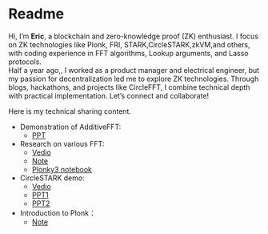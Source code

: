 # Readme
Hi, I’m **Eric**, a blockchain and zero-knowledge proof (ZK) enthusiast. I focus on ZK technologies like Plonk, FRI, STARK,CircleSTARK,zkVM,and others, with coding experience in FFT algorithms, Lookup arguments, and Lasso protocols. <br>
Half a year ago,, I worked as a product manager and electrical engineer, but my passion for decentralization led me to explore ZK technologies. Through blogs, hackathons, and projects like CircleFFT, I combine technical depth with practical implementation. Let’s connect and collaborate!<br>

Here is my technical sharing content.<br>
- Demonstration of AdditiveFFT:
  - [PPT](https://drive.google.com/file/d/16GSQZITFmPV-_1JuU-1KR2y6OlmEw7aD/view?usp=drive_link)
- Research on various FFT:
  - [Vedio](https://youtu.be/MHYRgMKv4MU)
  - [Note](https://hackmd.io/@Dt_nNFZZRDmdFriUTBb_gw/Hkqz0Wg9yl)
  - [Plonky3 notebook](https://github.com/coset-io/plonky3-python-notebook/tree/main/fft)
- CircleSTARK demo:
  - [Vedio](https://www.youtube.com/watch?v=ur3c4mIi1Jc&list=PLbQFt1T_44DylxPQWM1OgVRlbyriKeXqk)
  - [PPT1](https://drive.google.com/file/d/10CnlRpissoUj7GF-wwHaEcQLN7vb4VqC/view?usp=sharing)
  - [PPT2](https://drive.google.com/file/d/1a_xzPu0iIaKNC9nt6kp7R5v2PYXwOnnS/view)
- Introduction to Plonk：
  - [Note](https://hackmd.io/@Dt_nNFZZRDmdFriUTBb_gw/Skd5EsouR)
